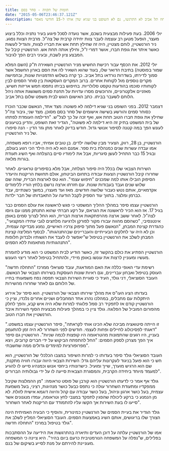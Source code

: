 ```yaml
---
title: חומות של תקווה - סחר בסם
date: "2015-05-06T23:46:37.121Z"
description: ניר הורנשטיין, בן לרופא ומנהלת בית ספר, לוחם מצטיין שזכה בצל”ש על חילוץ גופת חבר תחת אש, השתחרר מהצבא ומכר קצת חשיש לבני טובים בצפון תל אביב. מפקדיו וחיילים מהפלוגה העידו על יכולותיו המופלאות, והאמא השכולה ביקשה להתחשב, אבל בפרקליטות מחוז תל אביב לא התרגשו, גם לא השופט בני שגיא שדן אותו ל-15 חודשי מאסר
---
```



יולי 2006. בעת פעילות מבצעית בשכם, אשר נועדה לסכל פיגוע בעיר נתניה וכלל ביצוע מעצר, הופעל מטען רב עוצמה לעבר צוות יחידה קרבית של צה"ל. מרבית הצוות נפגע. ניר הורנשטיין, לוחם מצטיין, היה זה שחילץ תחת אש את חבריו לצוות, והגדיל לעשות כאשר איתר את גופת חברו, אושר דמרי ז"ל, וחילץ אותה תחת אש. הורנשטיין קיבל על המבצע ציון לשבח, ובעיני רבים הפך לגיבור.

יולי 2012. את הכסף עבור רכישת החשיש מניר הורנשטיין השאירה ת"ק (השם המלא שמור בפוסטה) בתיבת הדואר שלו, בעוד שהוא השאיר לה את הסם בארון החשמל אשר סמוך לדירתו, בשדרות נורדאו בתל אביב. כך קרה בשלוש הזדמנויות שונות, ובחמישה מקרים נוספים מול לקוחות אחרים. ברוב המקרים העסקאות בין סוחר הסמים לבין לקוחותיו סוכמו בהודעות טקסט סלולריות. בחיפוש בביתו נתפסו חמש אריזות חשיש, מאזניים אלקטרוניים, והרוכשים מסרו עדויות על תחנת סמים משגשגת אותה ניהל הלוחם לשעבר בביתו. כתב האישום הוגש לבית משפט שלום בתל אביב.

דצמבר 2012. בפני השופט בני שגיא דילמה לא פשוטה: מצד אחד, הנאשם שכבר הוכרז כסוחר סמים והורשע בשישה אישומים של סחר בסם מסוכן. מצד שני, גיבור צה"ל שחילץ את גופת חברו הטוב תחת אש, ואף זכה על כך לצל"ש. "הדילמה העומדת לפתחו של בית המשפט בתיק זה היא דילמה לא פשוטה", הגדיר זאת השופט, והדיון בטיעונים לעונש הפך במה קטנה לסיפור אנושי גדול. חודש בדיוק לאחר מתן גזר הדין - הנה סיפורו של ניר הורנשטיין.

הורנשטיין, בן 28, רווק, הצעיר מבין שלושה ילדים. בן טובים אמיתי, אביו רופא משפחה, אמו עבדה עשרות שנים כמנהלת בית ספר. אמנם הוא לא היה הילד הכי רגוע בעולם, ובגיל 15 כבר התחיל לעשן סיגריות, אבל את לימודיו סיים בהצלחה ואף השיג תעודת בגרות מלאה.

השירות הצבאי שלו בכלל היה סיפור הצלחה, אבל מלא בסיפורים טראגיים. לאחר שחרורו קיבל הורנשטיין הצעות עבודה בתחום הביטחון, אולם תחושת הריקנות והיעדר הסיפוק הובילו אותו למה שמכנים "חיפוש עצמי". הוא טס לארצות הברית, שהה שם שלוש שנים ועבד בעבודות שונות. עם חזרתו ארצה נרשם בלחץ הוריו ללימודים אקדמאיים, אותם נטש כעבור שלושה חודשים. מאז ועד מעצרו, במשך כשנתיים, עבד כברמן ומלצר. בתווך עוד הספיק לקבל הודעה על התאבדותו של חבר ילדות.

הורנשטיין עצמו סיפר במהלך ההליך המשפטי כי פגש לראשונה את עולם הסמים כבר בגיל 17. אז הוא הכיר לראשונה את הגראס, על רקע חברתי שהוא התנתק ממנו עם גיוסו לצה"ל. לאחר ששב ארצה מהרפתקאות ארצות הברית, הוא החל לצרוך סמים באופן אינטנסיבי, "כשהסם מהווה עבורו מקור לפורקן ולרגיעה מלחצים לגבי עתידו המקצועי", כהגדרת קצינת המבחן, "הנאשם פעל מתוך סיפוק צרכיו האישיים, נמנע מבדיקה עצמית, וכן לא היה ער לחלקים הבעייתיים והעבריינים שבהתנהגותו". לבסוף המליצה קצינת המבחן לשלב את הורנשטיין בטיפול ש"יאפשר לו לעבד את רגשותיו ולבדוק חלופות התנהגותיות מותאמות ללא הסמים".

הורנשטיין הפתיע את כולם בהקשר זה, כאשר הודיע לבית המשפט כי הוא מודע לחומרת מעשיו ומעוניין לרצות את עונשו באופן מיידי, ולהתחיל בטיפול לאחר ריצוי העונש.

רשימת עדי האופי כללה את האם המודאגת, עובד סוציאלי ממרכז "התחלה חדשה" העוסק בטיפול ואבחון עבריינים, וגם ראיות שונות העוסקות בשירותו הצבאי של הנאשם. העובד הסוציאלי, דני גולד, העיד כי סוגיית השירות הצבאי תפסה נפח משמעותי בחייו של הלוחם גם לאחר שחרורו מהשירות.

בעדותו הציג העו"ס את מהלך שירותו הצבאי של הורנשטיין. הוא סיפר על אירוע היתקלות עם מחבלים, במהלכו נהרג אחד המחבלים ושניים אחרים נלכדו, וציין כי הורנשטיין קודם אז לתפקיד רב סמל פלוגתי למרות שלא היה איש קבע, והפך לחלק מהפורום המוביל של הפלוגה. גולד ציין כי במהלך פעילות מבצעית הסוף השירות איבד הורנשטיין את חברו הטוב.

"זו הייתה סיטואציה מביכה שלא הכינו אותי לקראתה", סיפר הורנשטיין עצמו במשפט.  "דאגתי לפסיכולוג לחיילים ופחות לעצמי. חודשים לפני השחרור לא היה זמן להתעמק בעניין, היו רגעים שהתמונות מהטראומה היו קופצות לכמה שניות". הורנשטיין גם סיפר איך הפך מצרכן לספק הסמים: "החל להתפתח הביקוש על ידי חברים קרובים, ויצא מפרופורציות למימדים גדולים ממה שחשבתי".

העובד הסוציאלי גולד סיפר בעדותו כי למרות השיפור במצבו הכלכלי של הורנשטיין, הוא חש כי הוא פועל בניגוד לעקרונות עליהם גדל: השירות הצבאי היווה עבורו חוויה מתקנת, שם הוא הרגיש מוערך, שייך ומועיל. כישרונותיו ביחסי אנוש וכמנהיג סייעו לו להגיע למעמד מיוחד ביחידה הקרבית, והמסגרת הצבאית סייעה לו על ידי גבולותיה הברורים".

גולד אף אמר כי לדעתו הורנשטיין הוא קורבן של פוסט טראומה: "מן ההמלצות שקיבל ממפקדיו ומתעודת השחרור עולה כי נתפס כבעל כושר מנהיגות, רציני, בעל משמעת עצמית, בעל כושר ארגון וניהול, בעל כושר עבודה עם קהל והיווה דוגמא אישית לזולת. לא מן הנמנע כי ברקע ליכולת שהפגין לתפקד במצבי לחץ וטראומה, עמדו מנגנונים אשר סייעו לו בעת השירות אך הקשו עליו להתמודד עם הריקנות לאחר השחרור".

גולד הגדיר את בעיית הסמים של הורנשטיין כמינורית, והוסיף כי הבעיה האמיתית הינה הצורך שלו בריגושים, אותם השיג באמצעות הסמים. העובד הסוציאלי המליץ לשלב את גולד בטיפול במרכז "התחלה חדשה".

אמו של הורנשטיין עלתה על דוכן העדים ותיארה בהתרגשות את הידיעה על ההסתבכות בפלילים, ש"נפלה על המשפחה הנורמטיבית כרעם ביום בהיר". היא ציינה כי המשפחה מעוניינת להירתם על מנת לסייע בשיקום של בנם.


